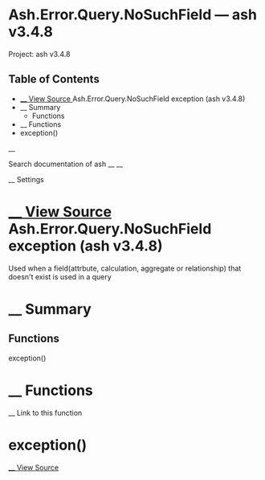 # Ash.Error.Query.NoSuchField — ash v3.4.8

Project: ash v3.4.8

## Table of Contents

- [ __ View Source ](external_link) Ash.Error.Query.NoSuchField exception (ash v3.4.8)
- __ Summary
  - Functions
- __ Functions
- exception()

__

Search documentation of ash __ __

__ Settings

#  [ __ View Source ](external_link) Ash.Error.Query.NoSuchField exception (ash v3.4.8)

Used when a field(attrbute, calculation, aggregate or relationship) that doesn't exist is used in a query

#  __ Summary

##  Functions

exception()

#  __ Functions

__ Link to this function

# exception()

[ __ View Source ](external_link)
